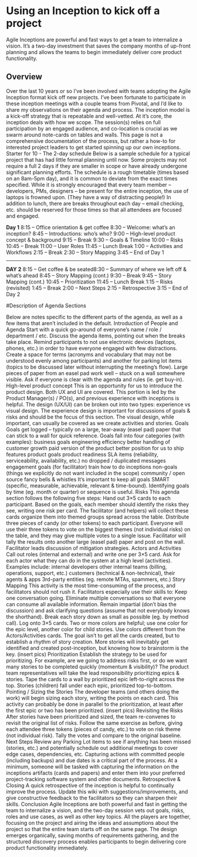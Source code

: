 # Using an Inception to kick off a project

Agile Inceptions are powerful and fast ways to get a team to internalize a vision. It’s a two-day investment that saves the company months of up-front planning and allows the teams to begin immediately deliver core product functionality.

## Overview
Over the last 10 years or so I’ve been involved with teams adopting the Agile Inception format kick off new projects. I’ve been fortunate to participate in these inception meetings with a couple teams from Pivotal, and I’d like to share my observations on their agenda and process.
The inception model is a kick-off strategy that is repeatable and well-vetted. At it’s core, the inception deals with how we scope. The session(s) relies on full participation by an engaged audience, and co-location is crucial as we swarm around note-cards on tables and walls.
This page is not a comprehensive documentation of the process, but rather a how-to for interested project leaders to get started spinning up our own inceptions. 
Starter for 10 - The 2-day schedule
Below is a sample schedule for a typical project that has had little formal planning until now. Some projects may not require a full 2 days if they are smaller in scope or have already undergone significant planning efforts. The schedule is a rough timetable (times based on an 8am-5pm day), and it is common to deviate from the exact times specified.
While it is strongly encouraged that every team member – developers, PMs, designers – be present for the entire inception, the use of laptops is frowned upon. (They have a way of distracting people!) In addition to lunch, there are breaks throughout each day – email checking, etc. should be reserved for those times so that all attendees are focused and engaged.

 **Day 1**
 8:15 – Office orientation & get coffee
 8:30 – Welcome: what’s an inception?
 8:45 – Introductions: who’s who?
 9:00 – High-level product concept & background
 9:15 – Break
 9:30 – Goals & Timeline
 10:00 – Risks
 10:45 – Break
 11:00 – User Roles
 11:45 – Lunch Break
 1:00 – Activities and Workflows
 2:15 – Break
 2:30 – Story Mapping
 3:45 – End of Day 1

 --------

 **DAY 2**
 8:15 – Get coffee & be seated8:30 – Summary of where we left off & what’s ahead
 8:45 – Story Mapping (cont.)
 9:30 – Break
 9:45 – Story Mapping (cont.)
 10:45 – Prioritization
 11:45 – Lunch Break
 1:15 – Risks (revisited)
 1:45 – Break
 2:00 – Next Steps
 2:15 – Retrospective
 3:15 – End of Day 2


#Description of Agenda Sections

Below are notes specific to the different parts of the agenda, as well as a few items that aren’t included in the default.
Introduction of People and Agenda
Start with a quick go-around of everyone’s name / role / department / etc.
Discuss the agenda items, pointing out when the breaks take place.
Remind participants to not use electronic devices (laptops, phones, etc.) in order to have everyone engaged with few distractions.
Create a space for terms (acronyms and vocabulary that may not be understood evenly among participants) and another for parking lot items (topics to be discussed later without interrupting the meeting’s flow). Large pieces of paper from an easel pad work well – stuck on a wall somewhere visible.
Ask if everyone is clear with the agenda and rules (ie. get buy-in).
High-level product concept
This is an opportunity for us to introduce the product design. Both UX and UI are covered.
This portion is led by the Product Manager(s) / PO(s), and previous experience with inceptions is helpful.
The design (UX/UI) can be broken out into two types: experience vs visual design. The experience design is important for discussions of goals & risks and should be the focus of this section. The visual design, while important, can usually be covered as we create activities and stories.
Goals
Goals get logged – typically on a large, tear-away (easel pad) paper that can stick to a wall for quick reference.
Goals fall into four categories (with examples):
business goals 
engineering efficiency
better handling of customer growth
paid version of the product
better position for us to ship features
product goals 
product readiness
SLA items (reliability, serviceability, availability, etc.)
no dropped / duplicated messages
engagement goals (for facilitator) 
train how to do inceptions
non-goals (things we explicitly do not want included in the scope) 
community / open source
fancy bells & whistles
It’s important to keep all goals SMART (specific, measurable, achievable, relevant & time-bound). Identifying goals by time (eg. month or quarter) or sequence is useful.
Risks
This agenda section follows the following five steps:
Hand out 3×5 cards to each participant. Based on the goals, each member should identify the risks they see, writing one risk per card.
The facilitator (and helpers) will collect these cards organize them into themed groups spread across the table.
Distribute three pieces of candy (or other tokens) to each participant. Everyone will use their three tokens to vote on the biggest themes (not individual risks) on the table, and they may give multiple votes to a single issue.
Facilitator will tally the results onto another large (easel pad) paper and post on the wall.
Facilitator leads discussion of mitigation strategies.
Actors and Activities
Call out roles (internal and external) and write one per 3×5 card. Ask for each actor what they can do in the system at a high level (activities).
Examples include:
internal developers
other internal teams (billing, operations, support, etc.)
customers (technical & non-technical), their agents & apps
3rd-party entities (eg. remote MTAs, spammers, etc.)
Story Mapping
This activity is the most time-consuming of the process, and facilitators should not rush it. Facilitators especially use their skills to:
Keep one conversation going. Eliminate multiple conversations so that everyone can consume all available information.
Remain impartial (don’t bias the discussion) and ask clarifying questions (assume that not everybody knows the shorthand).
Break each story down as small as possible (eg. by method call).
Log onto 3×5 cards. Two or more colors are helpful; use one color for the epic level, another color for child stories. Use colors different from the Actors/Activities cards.
The goal isn’t to get all the cards created, but to establish a rhythm of story creation. More stories will inevitably get identified and created post-inception, but knowing how to brainstorm is the key.
(insert pics)
Prioritization
Establish the strategy to be used for prioritizing. For example, are we going to address risks first, or do we want many stories to be completed quickly (momentum & visibility)? The product team representatives will take the lead responsibility prioritizing epics & stories.
Tape the cards to a wall by prioritized epic left-to-right across the top. Stories (children) fall under each epic, prioritized top-to-bottom.
Pointing / Sizing the Stories
The developer teams (and others doing the work) will begin sizing each story, writing the points on each card. This activity can probably be done in parallel to the prioritization, at least after the first epic or two has been prioritized.
(insert pics)
Revisiting the Risks
After stories have been prioritized and sized, the team re-convenes to revisit the original list of risks. Follow the same exercise as before, giving each attendee three tokens (pieces of candy, etc.) to vote on risk theme (not individual risk). Tally the votes and compare to the original baseline.
Next Steps
Review any Parking Lot items to see if anything has been missed (stories, etc.) and potentially schedule out additional meetings to cover edge cases, dependencies, etc.
Capturing actions with committed people (including backups) and due dates is a critical part of the process. At a minimum, someone will be tasked with capturing the information on the inceptions artifacts (cards and papers) and enter them into your preferred project-tracking software system and other documents.
Retrospective & Closing
A quick retrospective of the inception is helpful to continually improve the process. Update this wiki with suggestions/improvements, and give constructive feedback to the facilitators so they can sharpen their skills.
Conclusion
Agile Inceptions are both powerful and fast in getting the team to internalize a vision, and the two-day session vets out goals, risks, roles and use cases, as well as other key topics.  All the players are together, focusing on the project and airing the ideas and assumptions about the project so that the entire team starts off on the same page. The design emerges organically, saving months of requirements gathering, and the structured discovery process enables participants to begin delivering core product functionality immediately.
